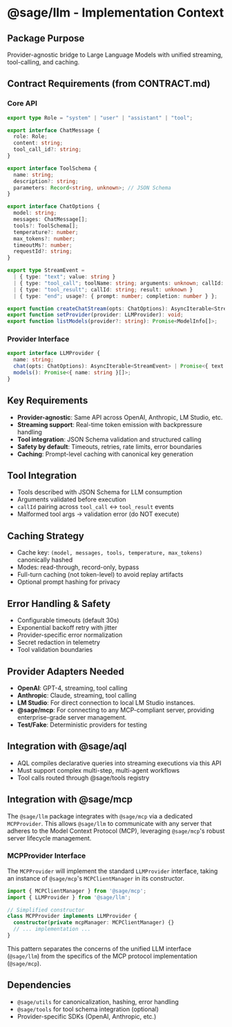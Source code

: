 # @sage/llm - Implementation Context

## Package Purpose
Provider-agnostic bridge to Large Language Models with unified streaming, tool-calling, and caching.

## Contract Requirements (from CONTRACT.md)

### Core API
```ts
export type Role = "system" | "user" | "assistant" | "tool";

export interface ChatMessage {
  role: Role;
  content: string;
  tool_call_id?: string;
}

export interface ToolSchema {
  name: string;
  description?: string;
  parameters: Record<string, unknown>; // JSON Schema
}

export interface ChatOptions {
  model: string;
  messages: ChatMessage[];
  tools?: ToolSchema[];
  temperature?: number;
  max_tokens?: number;
  timeoutMs?: number;
  requestId?: string;
}

export type StreamEvent =
  | { type: "text"; value: string }
  | { type: "tool_call"; toolName: string; arguments: unknown; callId: string }
  | { type: "tool_result"; callId: string; result: unknown }
  | { type: "end"; usage?: { prompt: number; completion: number } };

export function createChatStream(opts: ChatOptions): AsyncIterable<StreamEvent>;
export function setProvider(provider: LLMProvider): void;
export function listModels(provider?: string): Promise<ModelInfo[]>;
```

### Provider Interface
```ts
export interface LLMProvider {
  name: string;
  chat(opts: ChatOptions): AsyncIterable<StreamEvent> | Promise<{ text: string }>;
  models(): Promise<{ name: string }[]>;
}
```

## Key Requirements
- **Provider-agnostic**: Same API across OpenAI, Anthropic, LM Studio, etc.
- **Streaming support**: Real-time token emission with backpressure handling
- **Tool integration**: JSON Schema validation and structured calling
- **Safety by default**: Timeouts, retries, rate limits, error boundaries
- **Caching**: Prompt-level caching with canonical key generation

## Tool Integration
- Tools described with JSON Schema for LLM consumption
- Arguments validated before execution
- `callId` pairing across `tool_call` ↔ `tool_result` events
- Malformed tool args → validation error (do NOT execute)

## Caching Strategy
- Cache key: `(model, messages, tools, temperature, max_tokens)` canonically hashed
- Modes: read-through, record-only, bypass
- Full-turn caching (not token-level) to avoid replay artifacts
- Optional prompt hashing for privacy

## Error Handling & Safety
- Configurable timeouts (default 30s)
- Exponential backoff retry with jitter
- Provider-specific error normalization
- Secret redaction in telemetry
- Tool validation boundaries

## Provider Adapters Needed
- **OpenAI**: GPT-4, streaming, tool calling
- **Anthropic**: Claude, streaming, tool calling  
- **LM Studio**: For direct connection to local LM Studio instances.
- **@sage/mcp**: For connecting to any MCP-compliant server, providing enterprise-grade server management.
- **Test/Fake**: Deterministic providers for testing

## Integration with @sage/aql
- AQL compiles declarative queries into streaming executions via this API
- Must support complex multi-step, multi-agent workflows
- Tool calls routed through @sage/tools registry

## Integration with @sage/mcp

The `@sage/llm` package integrates with `@sage/mcp` via a dedicated `MCPProvider`. This allows `@sage/llm` to communicate with any server that adheres to the Model Context Protocol (MCP), leveraging `@sage/mcp`'s robust server lifecycle management.

### MCPProvider Interface

The `MCPProvider` will implement the standard `LLMProvider` interface, taking an instance of `@sage/mcp`'s `MCPClientManager` in its constructor.

```ts
import { MCPClientManager } from '@sage/mcp';
import { LLMProvider } from '@sage/llm';

// Simplified constructor
class MCPProvider implements LLMProvider {
  constructor(private mcpManager: MCPClientManager) {}
  // ... implementation ...
}
```

This pattern separates the concerns of the unified LLM interface (`@sage/llm`) from the specifics of the MCP protocol implementation (`@sage/mcp`).

## Dependencies
- `@sage/utils` for canonicalization, hashing, error handling
- `@sage/tools` for tool schema integration (optional)
- Provider-specific SDKs (OpenAI, Anthropic, etc.)